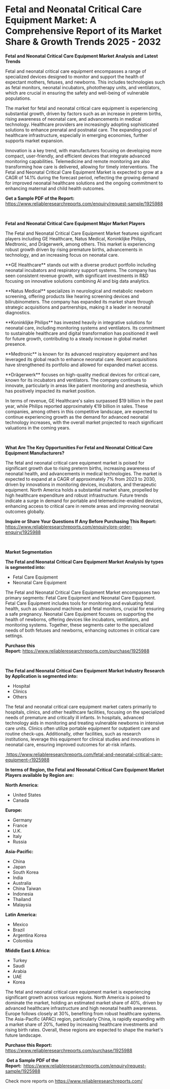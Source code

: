 <p><h1>Fetal and Neonatal Critical Care Equipment Market: A Comprehensive Report of its Market Share & Growth Trends 2025 - 2032</h1></p><p><strong>Fetal and Neonatal Critical Care Equipment Market Analysis and Latest Trends</strong></p>
<p><p>Fetal and neonatal critical care equipment encompasses a range of specialized devices designed to monitor and support the health of expectant mothers, fetuses, and newborns. This includes technologies such as fetal monitors, neonatal incubators, phototherapy units, and ventilators, which are crucial in ensuring the safety and well-being of vulnerable populations.</p><p>The market for fetal and neonatal critical care equipment is experiencing substantial growth, driven by factors such as an increase in preterm births, rising awareness of neonatal care, and advancements in medical technology. Healthcare providers are increasingly adopting sophisticated solutions to enhance prenatal and postnatal care. The expanding pool of healthcare infrastructure, especially in emerging economies, further supports market expansion.</p><p>Innovation is a key trend, with manufacturers focusing on developing more compact, user-friendly, and efficient devices that integrate advanced monitoring capabilities. Telemedicine and remote monitoring are also transforming how care is delivered, allowing for timely interventions. The Fetal and Neonatal Critical Care Equipment Market is expected to grow at a CAGR of 14.1% during the forecast period, reflecting the growing demand for improved neonatal healthcare solutions and the ongoing commitment to enhancing maternal and child health outcomes.</p></p>
<p><strong>Get a Sample PDF of the Report:&nbsp;</strong> <a href="https://www.reliableresearchreports.com/enquiry/request-sample/1925988?utm_campaign=3262&utm_medium=2&utm_source=Github&utm_content=ia&utm_term=28032025&utm_id=fetal-and-neonatal-critical-care-equipment">https://www.reliableresearchreports.com/enquiry/request-sample/1925988</a></p>
<p>&nbsp;</p>
<p><strong>Fetal and Neonatal Critical Care Equipment Major Market Players</strong></p>
<p><p>The Fetal and Neonatal Critical Care Equipment Market features significant players including GE Healthcare, Natus Medical, Koninklijke Philips, Medtronic, and Drägerwerk, among others. This market is experiencing robust growth driven by rising premature births, advancements in technology, and an increasing focus on neonatal care.</p><p>**GE Healthcare** stands out with a diverse product portfolio including neonatal incubators and respiratory support systems. The company has seen consistent revenue growth, with significant investments in R&D focusing on innovative solutions combining AI and big data analytics.</p><p>**Natus Medical** specializes in neurological and metabolic newborn screening, offering products like hearing screening devices and bilirubinometers. The company has expanded its market share through strategic acquisitions and partnerships, making it a leader in neonatal diagnostics.</p><p>**Koninklijke Philips** has invested heavily in integrative solutions for neonatal care, including monitoring systems and ventilators. Its commitment to sustainable healthcare and digital transformation has positioned it well for future growth, contributing to a steady increase in global market presence.</p><p>**Medtronic** is known for its advanced respiratory equipment and has leveraged its global reach to enhance neonatal care. Recent acquisitions have strengthened its portfolio and allowed for expanded market access.</p><p>**Drägerwerk** focuses on high-quality medical devices for critical care, known for its incubators and ventilators. The company continues to innovate, particularly in areas like patient monitoring and anesthesia, which has positively impacted its market position.</p><p>In terms of revenue, GE Healthcare's sales surpassed $19 billion in the past year, while Philips reported approximately €19 billion in sales. These companies, among others in this competitive landscape, are expected to continue experiencing growth as the demand for advanced neonatal technology increases, with the overall market projected to reach significant valuations in the coming years.</p></p>
<p>&nbsp;</p>
<p><strong>What Are The Key Opportunities For Fetal and Neonatal Critical Care Equipment Manufacturers?</strong></p>
<p><p>The fetal and neonatal critical care equipment market is poised for significant growth due to rising preterm births, increasing awareness of neonatal health, and advancements in medical technologies. The market is expected to expand at a CAGR of approximately 7% from 2023 to 2030, driven by innovations in monitoring devices, incubators, and therapeutic equipment. North America holds a substantial market share, propelled by high healthcare expenditure and robust infrastructure. Future trends indicate a surge in demand for portable and telemedicine-enabled devices, enhancing access to critical care in remote areas and improving neonatal outcomes globally.</p></p>
<p><strong>Inquire or Share Your Questions If Any Before Purchasing This Report:</strong> <a href="https://www.reliableresearchreports.com/enquiry/pre-order-enquiry/1925988?utm_campaign=3262&utm_medium=2&utm_source=Github&utm_content=ia&utm_term=28032025&utm_id=fetal-and-neonatal-critical-care-equipment">https://www.reliableresearchreports.com/enquiry/pre-order-enquiry/1925988</a></p>
<p>&nbsp;</p>
<p><strong>Market Segmentation</strong></p>
<p><strong>The Fetal and Neonatal Critical Care Equipment Market Analysis by types is segmented into:</strong></p>
<p><ul><li>Fetal Care Equipment</li><li>Neonatal Care Equipment</li></ul></p>
<p><p>The Fetal and Neonatal Critical Care Equipment Market encompasses two primary segments: Fetal Care Equipment and Neonatal Care Equipment. Fetal Care Equipment includes tools for monitoring and evaluating fetal health, such as ultrasound machines and fetal monitors, crucial for ensuring a safe pregnancy. Neonatal Care Equipment focuses on supporting the health of newborns, offering devices like incubators, ventilators, and monitoring systems. Together, these segments cater to the specialized needs of both fetuses and newborns, enhancing outcomes in critical care settings.</p></p>
<p><strong>Purchase this Report:&nbsp;</strong><a href="https://www.reliableresearchreports.com/purchase/1925988?utm_campaign=3262&utm_medium=2&utm_source=Github&utm_content=ia&utm_term=28032025&utm_id=fetal-and-neonatal-critical-care-equipment">https://www.reliableresearchreports.com/purchase/1925988</a></p>
<p>&nbsp;</p>
<p><strong>The Fetal and Neonatal Critical Care Equipment Market Industry Research by Application is segmented into:</strong></p>
<p><ul><li>Hospital</li><li>Clinics</li><li>Others</li></ul></p>
<p><p>The fetal and neonatal critical care equipment market caters primarily to hospitals, clinics, and other healthcare facilities, focusing on the specialized needs of premature and critically ill infants. In hospitals, advanced technology aids in monitoring and treating vulnerable newborns in intensive care units. Clinics often utilize portable equipment for outpatient care and routine check-ups. Additionally, other facilities, such as research institutions, leverage this equipment for clinical studies and innovations in neonatal care, ensuring improved outcomes for at-risk infants.</p></p>
<p><a href="https://www.reliableresearchreports.com/fetal-and-neonatal-critical-care-equipment-r1925988?utm_campaign=3262&utm_medium=2&utm_source=Github&utm_content=ia&utm_term=28032025&utm_id=fetal-and-neonatal-critical-care-equipment">&nbsp;https://www.reliableresearchreports.com/fetal-and-neonatal-critical-care-equipment-r1925988</a></p>
<p><strong>In terms of Region, the Fetal and Neonatal Critical Care Equipment Market Players available by Region are:</strong></p>
<p>
    <p> <strong> North America: </strong>
        <ul>
            <li>United States</li>
            <li>Canada</li>
        </ul>
        </p> 
    <p> <strong> Europe: </strong>
        <ul>
            <li>Germany</li>
            <li>France</li>
            <li>U.K.</li>
            <li>Italy</li>
            <li>Russia</li>
        </ul>
        </p> 
    <p> <strong> Asia-Pacific: </strong>
        <ul>
            <li>China</li>
            <li>Japan</li>
            <li>South Korea</li>
            <li>India</li>
            <li>Australia</li>
            <li>China Taiwan</li>
            <li>Indonesia</li>
            <li>Thailand</li>
            <li>Malaysia</li>
        </ul>
        </p> 
    <p> <strong> Latin America: </strong>
        <ul>
            <li>Mexico</li>
            <li>Brazil</li>
            <li>Argentina Korea</li>
            <li>Colombia</li>
        </ul>
        </p> 
    <p> <strong> Middle East & Africa: </strong>
        <ul>
            <li>Turkey</li>
            <li>Saudi</li>
            <li>Arabia</li>
            <li>UAE</li>
            <li>Korea</li>
        </ul>
    </p>
    </p>
<p><p>The fetal and neonatal critical care equipment market is experiencing significant growth across various regions. North America is poised to dominate the market, holding an estimated market share of 40%, driven by advanced healthcare infrastructure and high neonatal health awareness. Europe follows closely at 30%, benefiting from robust healthcare systems. The Asia-Pacific (APAC) region, particularly China, is rapidly expanding with a market share of 20%, fueled by increasing healthcare investments and rising birth rates. Overall, these regions are expected to shape the market's future landscape.</p></p>
<p><strong>Purchase this Report: </strong><a href="https://www.reliableresearchreports.com/purchase/1925988?utm_campaign=3262&utm_medium=2&utm_source=Github&utm_content=ia&utm_term=28032025&utm_id=fetal-and-neonatal-critical-care-equipment">https://www.reliableresearchreports.com/purchase/1925988</a></p>
<p>&nbsp;<strong>Get a Sample PDF of the Report:&nbsp;&nbsp;</strong><a href="https://www.reliableresearchreports.com/enquiry/request-sample/1925988?utm_campaign=3262&utm_medium=2&utm_source=Github&utm_content=ia&utm_term=28032025&utm_id=fetal-and-neonatal-critical-care-equipment">https://www.reliableresearchreports.com/enquiry/request-sample/1925988</a></p>
<p><strong></strong></p>
<p>Check more reports on <a href="https://www.reliableresearchreports.com/?utm_campaign=3262&utm_medium=2&utm_source=Github&utm_content=ia&utm_term=28032025&utm_id=fetal-and-neonatal-critical-care-equipment">https://www.reliableresearchreports.com/</a></p>